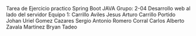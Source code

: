Tarea de Ejercicio practico Spring Boot JAVA
Grupo: 2-04
Desarrollo web al lado del servidor 
Equipo 1:
Carrillo Aviles Jesus Arturo
Carrillo Portido Johan Uriel
Gomez Cazares Sergio Antonio 
Romero Corral Carlos Alberto
Zavala Martinez Bryan Tadeo

